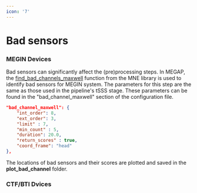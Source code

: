 ```yaml
---
icon: '7'
---
```


# Bad sensors

### MEGIN Devices

Bad sensors can significantly affect the (pre)processing steps. In MEGAP, the [find\_bad\_channels\_maxwell](https://mne.tools/stable/generated/mne.preprocessing.find_bad_channels_maxwell.html) function from the MNE library is used to identify bad sensors for MEGIN system. The parameters for this step are the same as those used in the pipeline's tSSS stage. These parameters can be found in the "bad\_channel\_maxwell" section of the configuration file.

```json
"bad_channel_maxwell": {
    "int_order": 8,
    "ext_order": 3,
    "limit" : 7,
    "min_count" : 5,
    "duration": 20.0,
    "return_scores" : true,
    "coord_frame": "head"
},
```

The locations of bad sensors and their scores are plotted and saved in the **plot\_bad\_channel** folder.





### CTF/BTI Dvices

